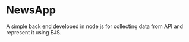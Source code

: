 # NewsApp
A simple back end developed in node js for collecting data from API and represent it using EJS. 
